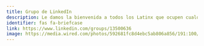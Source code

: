 ```yaml
---
title: Grupo de LinkedIn
description: Le damos la bienvenida a todos los Latinx que ocupen cualquier puesto dentro de la industria de la tecnología.
identifier: fas fa-briefcase
link: https://www.linkedin.com/groups/13500636
image: https://media.wired.com/photos/592681fc8d4ebc5ab806a856/191:100/pass/LinkedIn_HP.jpg
---
```

